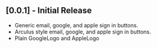 ## [0.0.1] - Initial Release

- Generic email, google, and apple sign in buttons.
- Arculus style email, google, and apple sign in buttons.
- Plain GoogleLogo and AppleLogo